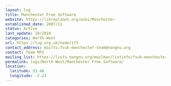 ```yaml
---
layout: lug
title: Manchester Free Software
website: https://libreplanet.org/wiki/Manchester
established_date: 2007/11
status: Active
last_update: 10/2010
categories: North-West
url: https://lug.org.uk/node/173
contact_address: mailto:fsuk-manchester-team@nongnu.org
contact: Team MFS
mailing_list: https://lists.nongnu.org/mailman/listinfo/fsuk-manchester
permalink: lugs/North-West/Manchester Free Software/
location:
  latitude: 53.48
  longitude: -2.23
---
```


